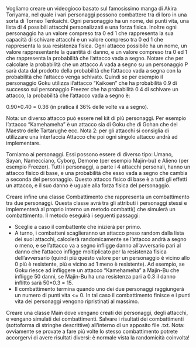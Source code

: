 Vogliamo creare un videogioco basato sul famosissimo manga di Akira Toriyama, nel quale i vari
personaggi possono combattere tra di loro in una sorta di Torneo Tenkaichi.
Ogni personaggio ha un nome, dei punti vita, una lista di 4 possibili attacchi personalizzati e una
forza fisica. Inoltre ogni personaggio ha un valore compreso tra 0 ed 1 che rappresenta la sua
capacità di schivare attacchi e un valore compreso tra 0 ed 1 che rappresenta la sua resistenza fisica.
Ogni attacco possibile ha un nome, un valore rappresentante la quantità di danno, e un valore
compreso tra 0 ed 1 che rappresenta la probabilità che l’attacco vada a segno. Notare che per
calcolare la probabilità che un attacco A vada a segno su un personaggio P sarà data dal prodotto
della probabilità che l’attacco vada a segna con la probabilità che l’attacco venga schivato. Quindi
se per esempio il personaggio Goku utilizza il’attacco “Kaikoen” che ha probabilità 0.9 di successo
sul personaggio Freezer che ha probabilità 0.4 di schivare un attacco, la probabilità che l’attacco
vada a segno è:

0.90*0.40 = 0.36 (in pratica il 36% delle volte va a segno).

Nota: un diverso attacco può essere nel kit di più personaggi. Per esempio l’attacco “Kamehameha”
è un attacco sia di Goku che di Gohan che del Maestro delle Tartarughe ecc.
Nota 2: per gli attacchi si consiglia di utilizzare una interfaccia Attacco che poi ogni singolo attacco
andrà ad implementare.

Torniamo ai personaggi. Essi possono essere di diverso tipo: Umano, Sayan, Namecciano, Cyborg,
Demone (per esempio Majin-bu) e Alieno (per esempio Freezer). Tutti i personaggi, a parte i 4
attacchi personali, hanno un attacco fisico di base, e una probabilità che esso vada a segno che
cambia a seconda del personaggio. Questo attacco fisico di base è a tutti gli effetti un attacco, e il
suo danno è uguale alla forza fisica del personaggio.

Creare infine una classe Combattimento che rappresenta un combattimento tra due personaggi.
Questa classe avrà tra gli attributi i personaggi stessi e implementerà al proprio interno un metodo
combatti() che simulerà un combattimento. Il metodo eseguirà i seguenti passaggi:
- Sceglie a caso il combattente che inizierà per primo.
- A turno, i combatteni scaglieranno un attacco preso random dalla lista dei suoi attacchi, calcolerà
randomicamente se l’attacco andrà a segno o meno, e se l’attacco va a segno infligge danno
all’avversario pari al danno che l’attacco infligge moltiplicato per la resistenza fisica dell’avversario
(quindi più questo valore per un personaggio è vicino allo 0 più è resistente, più e vicino ad 1 meno
è resistente). Ad esempio, se Goku riesce ad infliggere un attacco “Kamehameha” a Majin-Bu che
infligge 50 danni, se Majin-Bu ha una resistenza pari a 0.3 il danno inflitto sarà 50*0.3 = 15.
- Il combattimento termina quando uno dei due personaggi raggiungerà un numero di punti vita <= 0. 
 In tal caso il combattimento finisce e i punti vita dei personaggi vengono ripristinati al massimo.
 
 Creare una classe Main dove vengano creati dei personaggi, degli attacchi, e vengano simulati dei
combattimenti. Salvare i risultati dei combattimenti (sottoforma di stringhe descrittive) all’interno
di un apposito file .txt.
Nota: ovviamente se provate a fare più volte lo stesso combattimento potrete accorgervi di avere
risultati diversi: è normale vista la randomicità coinvolta!
